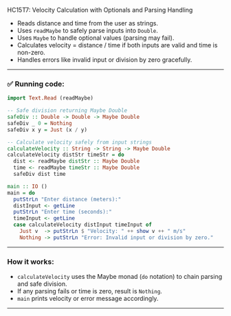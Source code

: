 HC15T7: Velocity Calculation with Optionals and Parsing Handling

* Reads distance and time from the user as strings.
* Uses `readMaybe` to safely parse inputs into `Double`.
* Uses `Maybe` to handle optional values (parsing may fail).
* Calculates velocity = distance / time if both inputs are valid and time is non-zero.
* Handles errors like invalid input or division by zero gracefully.

---

### ✅ Running code:

```haskell
import Text.Read (readMaybe)

-- Safe division returning Maybe Double
safeDiv :: Double -> Double -> Maybe Double
safeDiv _ 0 = Nothing
safeDiv x y = Just (x / y)

-- Calculate velocity safely from input strings
calculateVelocity :: String -> String -> Maybe Double
calculateVelocity distStr timeStr = do
  dist <- readMaybe distStr :: Maybe Double
  time <- readMaybe timeStr :: Maybe Double
  safeDiv dist time

main :: IO ()
main = do
  putStrLn "Enter distance (meters):"
  distInput <- getLine
  putStrLn "Enter time (seconds):"
  timeInput <- getLine
  case calculateVelocity distInput timeInput of
    Just v  -> putStrLn $ "Velocity: " ++ show v ++ " m/s"
    Nothing -> putStrLn "Error: Invalid input or division by zero."
```

---

### How it works:

* `calculateVelocity` uses the Maybe monad (`do` notation) to chain parsing and safe division.
* If any parsing fails or time is zero, result is `Nothing`.
* `main` prints velocity or error message accordingly.

---
